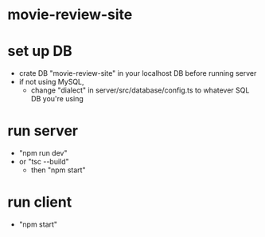 # movie-review-site

# set up DB
  - crate DB "movie-review-site" in your localhost DB before running server
  - if not using MySQL, 
    - change "dialect" in server/src/database/config.ts to whatever SQL DB you're using

# run server
  - "npm run dev"
  - or "tsc --build"
    - then "npm start"

# run client 
  - "npm start"
